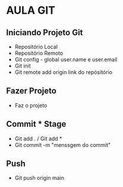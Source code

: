 # AULA GIT
## Iniciando Projeto Git
- Repositório Local
- Repositório Remoto
- Git config - global user.name e user.email
- Git init
- Git remote add origin link do repósitório
## Fazer Projeto
- Faz o projeto
## Commit * Stage
- Git add .  / Git add *
- Git commit -m "menssgem do commit"
## Push
- Git push origin main 
